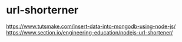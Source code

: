 # url-shorterner
https://www.tutsmake.com/insert-data-into-mongodb-using-node-js/
https://www.section.io/engineering-education/nodejs-url-shortener/
